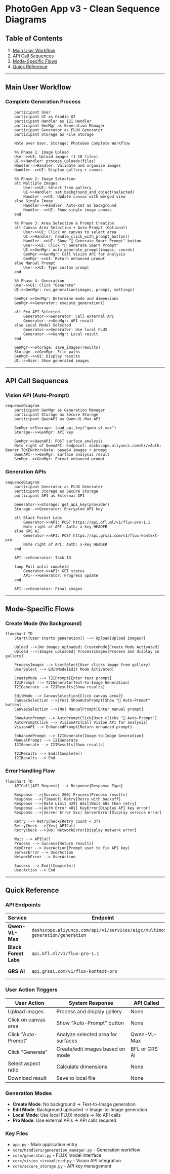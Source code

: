 # PhotoGen App v3 - Clean Sequence Diagrams

## Table of Contents
1. [Main User Workflow](#main-user-workflow)
2. [API Call Sequences](#api-call-sequences)
3. [Mode-Specific Flows](#mode-specific-flows)
4. [Quick Reference](#quick-reference)

---

## Main User Workflow

### Complete Generation Process

```sequenceDiagram
    participant User
    participant UI as Gradio UI
    participant Handler as I2I Handler
    participant GenMgr as Generation Manager
    participant Generator as FLUX Generator
    participant Storage as File Storage

    Note over User, Storage: PhotoGen Complete Workflow

    %% Phase 1: Image Upload
    User->>UI: Upload images (1-10 files)
    UI->>Handler: process_uploads(files)
    Handler->>Handler: Validate and organize images
    Handler-->>UI: Display gallery + canvas

    %% Phase 2: Image Selection
    alt Multiple Images
        User->>UI: Select from gallery
        UI->>Handler: set_background_and_object(selected)
        Handler-->>UI: Update canvas with merged view
    else Single Image
        Handler->>Handler: Auto-set as background
        Handler-->>UI: Show single image canvas
    end

    %% Phase 3: Area Selection & Prompt Creation
    alt Canvas Area Selection + Auto-Prompt (Optional)
        User->>UI: Click on canvas to select area
        UI->>Handler: handle_click_with_prompt_button()
        Handler-->>UI: Show "🤖 Generate Smart Prompt" button
        User->>UI: Click "🤖 Generate Smart Prompt"
        UI->>GenMgr: auto_generate_prompt(images, coords)
        GenMgr->>GenMgr: Call Vision API for analysis
        GenMgr-->>UI: Return enhanced prompt
    else Manual Prompt
        User->>UI: Type custom prompt
    end

    %% Phase 4: Generation
    User->>UI: Click "Generate"
    UI->>GenMgr: run_generation(images, prompt, settings)
    
    GenMgr->>GenMgr: Determine mode and dimensions
    GenMgr->>Generator: execute_generation()
    
    alt Pro API Selected
        Generator->>Generator: Call external API
        Generator-->>GenMgr: API result
    else Local Model Selected
        Generator->>Generator: Use local FLUX
        Generator-->>GenMgr: Local result
    end
    
    GenMgr->>Storage: save_images(results)
    Storage-->>GenMgr: File paths
    GenMgr-->>UI: Display results
    UI-->>User: Show generated images

```

---

## API Call Sequences

### Vision API (Auto-Prompt)

```mermaid
sequenceDiagram
    participant GenMgr as Generation Manager
    participant Storage as Secure Storage
    participant QwenAPI as Qwen-VL-Max API

    GenMgr->>Storage: load_api_key("qwen-vl-max")
    Storage-->>GenMgr: API key
    
    GenMgr->>QwenAPI: POST surface_analysis
    Note right of QwenAPI: Endpoint: dashscope.aliyuncs.com<br/>Auth: Bearer TOKEN<br/>Data: base64 images + prompt
    QwenAPI-->>GenMgr: Surface analysis result
    GenMgr-->>GenMgr: Format enhanced prompt
```

### Generation APIs

```mermaid
sequenceDiagram
    participant Generator as FLUX Generator
    participant Storage as Secure Storage
    participant API as External API

    Generator->>Storage: get_api_key(provider)
    Storage-->>Generator: Encrypted API key
    
    alt Black Forest Labs
        Generator->>API: POST https://api.bfl.ml/v1/flux-pro-1.1
        Note right of API: Auth: x-key HEADER
    else GRS AI
        Generator->>API: POST https://api.grsai.com/v1/flux-kontext-pro
        Note right of API: Auth: x-key HEADER
    end
    
    API-->>Generator: Task ID
    
    loop Poll until complete
        Generator->>API: GET status
        API-->>Generator: Progress update
    end
    
    API-->>Generator: Final images
```

---

## Mode-Specific Flows

### Create Mode (No Background)

```mermaid
flowchart TD
    Start([User starts generation]) --> Upload{Upload images?}
    
    Upload -->|No images uploaded| CreateMode[Create Mode Activated]
    Upload -->|Images uploaded| ProcessImages[Process and display in gallery]
    
    ProcessImages --> UserSelect[User clicks image from gallery]
    UserSelect --> EditMode[Edit Mode Activated]
    
    CreateMode --> T2IPrompt[Enter text prompt]
    T2IPrompt --> T2IGenerate[Text-to-Image Generation]
    T2IGenerate --> T2IResults[Show results]
    
    EditMode --> CanvasSelection{Click canvas area?}
    CanvasSelection -->|Yes| ShowAutoPrompt[Show "🤖 Auto-Prompt" button]
    CanvasSelection -->|No| ManualPrompt[Enter manual prompt]
    
    ShowAutoPrompt --> AutoPromptClick[User clicks "🤖 Auto-Prompt"]
    AutoPromptClick --> VisionAPI[Call Vision API for analysis]
    VisionAPI --> EnhancedPrompt[Return enhanced prompt]
    
    EnhancedPrompt --> I2IGenerate[Image-to-Image Generation]
    ManualPrompt --> I2IGenerate
    I2IGenerate --> I2IResults[Show results]
    
    T2IResults --> End([Complete])
    I2IResults --> End
```

### Error Handling Flow

```mermaid
flowchart TD
    APICall[API Request] --> Response{Response Type}
    
    Response -->|Success 200| Process[Process results]
    Response -->|Timeout| Retry[Retry with backoff]
    Response -->|Rate Limit 429| Wait[Wait 60s then retry]
    Response -->|Auth Error 401| KeyError[Display API key error]
    Response -->|Server Error 5xx| ServerError[Display service error]
    
    Retry --> RetryCheck{Retry count < 3?}
    RetryCheck -->|Yes| APICall
    RetryCheck -->|No| NetworkError[Display network error]
    
    Wait --> APICall
    Process --> Success[Return results]
    KeyError --> UserAction[Prompt user to fix API key]
    ServerError --> UserAction
    NetworkError --> UserAction
    
    Success --> End([Complete])
    UserAction --> End
```

---

## Quick Reference

### API Endpoints

| Service | Endpoint | Auth | Purpose |
|---------|----------|------|---------|
| **Qwen-VL-Max** | `dashscope.aliyuncs.com/api/v1/services/aigc/multimodal-generation/generation` | Bearer Token | Surface analysis |
| **Black Forest Labs** | `api.bfl.ml/v1/flux-pro-1.1` | x-key Header | Pro generation |
| **GRS AI** | `api.grsai.com/v1/flux-kontext-pro` | x-key Header | Kontext generation |

### User Action Triggers

| User Action | System Response | API Called |
|-------------|-----------------|------------|
| Upload images | Process and display gallery | None |
| Click on canvas area | Show "Auto-Prompt" button | None |
| Click "Auto-Prompt" | Analyze selected area for surfaces | Qwen-VL-Max |
| Click "Generate" | Create/edit images based on mode | BFL or GRS AI |
| Select aspect ratio | Calculate dimensions | None |
| Download result | Save to local file | None |

### Generation Modes

- **Create Mode**: No background → Text-to-Image generation
- **Edit Mode**: Background uploaded → Image-to-Image generation
- **Local Mode**: Use local FLUX models → No API calls
- **Pro Mode**: Use external APIs → API calls required

### Key Files

- `app.py` - Main application entry
- `core/handlers/generation_manager.py` - Generation workflow
- `core/generator.py` - FLUX model interface  
- `core/vision_streamlined.py` - Vision API integration
- `core/secure_storage.py` - API key management

